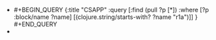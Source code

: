 - #+BEGIN_QUERY
  {:title "CSAPP"
   :query [:find (pull ?p [*])
           :where 
           [?p :block/name ?name]
           [(clojure.string/starts-with? ?name "r1a")]]
  }
  #+END_QUERY
-